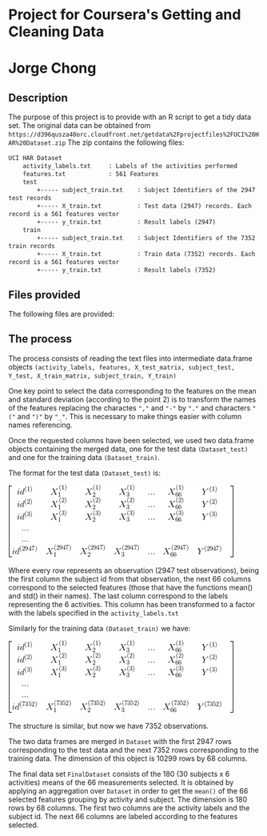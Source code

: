 # Project for Coursera's Getting and Cleaning Data
# Jorge Chong

## Description
The purpose of this project is to provide with an R script to get a tidy data set. The original
data can be obtained from `https://d396qusza40orc.cloudfront.net/getdata%2Fprojectfiles%2FUCI%20HAR%20Dataset.zip`
The zip contains the following files:
```
UCI HAR Dataset
	activity_labels.txt		: Labels of the activities performed
	features.txt			: 561 Features
	test
		+----- subject_train.txt	: Subject Identifiers of the 2947 test records
		+----- X_train.txt			: Test data (2947) records. Each record is a 561 features vector
		+----- y_train.txt			: Result labels (2947)
	train
		+----- subject_train.txt	: Subject Identifiers of the 7352 train records
		+----- X_train.txt			: Train data (7352) records. Each record is a 561 features vector
		+----- y_train.txt			: Result labels (7352)
```

## Files provided
The following files are provided:



## The process
The process consists of reading the text files into intermediate data.frame objects `(activity_labels, features, X_test_matrix, subject_test, Y_test,
 X_train_matrix, subject_train, Y_train)`
 
One key point to select the data corresponding to the features on the mean and standard deviation (according to the point 2)
is to transform the names of the features replacing the charactes `","` and `"-"` by `"."` and
characters `"("` and `")"` by `"_"`. This is necessary to make things easier with column names referencing. 

Once the requested columns have been selected, we used two data.frame objects containing the merged data, one for the test data `(Dataset_test)`
and one for the training data `(Dataset_train)`.

The format for the test data `(Dataset_test)` is:

![Dataset Matrix representation](https://github.com/fortachong/Getting_and_Cleaning/blob/master/Dataset_test.gif)

Where every row represents an observation (2947 test observations), being the first column the subject id from that observation, 
the next 66 columns correspond to the selected features (those that have the functions mean() and std() in their names). 
The last column correspond to the labels representing the 6 activities. This column has been transformed to a factor with the labels specified in the `activity_labels.txt`

Similarly for the training data `(Dataset_train)` we have:

![Dataset Matrix representation](https://github.com/fortachong/Getting_and_Cleaning/blob/master/Dataset_train.gif)

The structure is similar, but now we have 7352 observations.

The two data frames are merged in `Dataset` with the first 2947 rows corresponding to the test data and the next 7352 rows corresponding to the training data. The dimension of this object is 10299 rows by 68 columns. 

The final data set `FinalDataset` consists of the 180 (30 subjects x 6 activities) means of the 66 measurements selected. It is obtained by applying an aggregation over `Dataset` in order to get the `mean()` of the 66 selected features grouping by activity and subject. The dimension is 180 rows by 68 columns. The first two columns are the activity labels and the subject id. The next 66 columns are labeled according to the features selected.